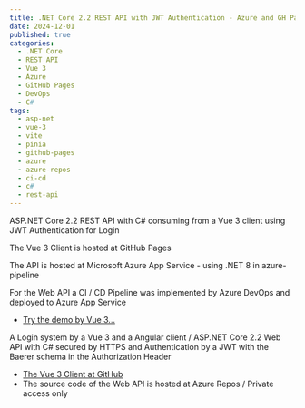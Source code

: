 ```yaml
---
title: .NET Core 2.2 REST API with JWT Authentication - Azure and GH Pages 
date: 2024-12-01
published: true
categories:
  - .NET Core
  - REST API
  - Vue 3
  - Azure
  - GitHub Pages
  - DevOps
  - C#  
tags:
  - asp-net
  - vue-3
  - vite
  - pinia
  - github-pages
  - azure
  - azure-repos
  - ci-cd
  - c#
  - rest-api
---
```



ASP.NET Core 2.2 REST API with C# consuming from a Vue 3 client using JWT Authentication for Login

The Vue 3 Client is hosted at GitHub Pages 

The API is hosted at Microsoft Azure App Service - using .NET 8  in azure-pipeline

For the Web API a CI / CD Pipeline was implemented by Azure DevOps and deployed to Azure App Service

<ul>
<li>
<a href="https://persteenolsen.github.io/vue-3-jwt-auth-gh-pages-client/" target="_blank" title="Vue 3 - JWT Authentication">Try the demo by Vue 3...</a>
</li>

</ul>

<p>A Login system by a Vue 3 and a Angular client / ASP.NET Core 2.2 Web API with C# secured by HTTPS and Authentication by a JWT with the Baerer schema in the Authorization Header</p>

<ul>

<li><a href="https://github.com/persteenolsen/vue-3-jwt-auth-gh-pages-client" target="_blank">The Vue 3 Client at GitHub</a></li>

<li>The source code of the Web API is hosted at Azure Repos / Private access only</li>
</ul>
